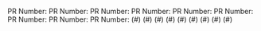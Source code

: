 PR Number: PR Number: PR Number: PR Number: PR Number: PR Number: PR Number: PR Number: PR Number:  (#) (#) (#) (#) (#) (#) (#) (#) (#)
